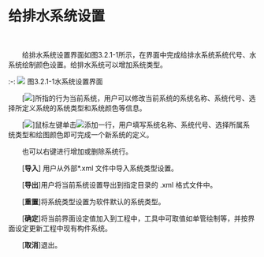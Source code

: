 
# 给排水系统设置
<br/>

&emsp;&emsp;给排水系统设置界面如图3.2.1\-1所示，在界面中完成给排水系统系统代号、水系统绘制颜色设置。给排水系统可以增加系统类型。
<br/>

:-: ![](images/63.png)
图3.2.1\-1水系统设置界面
<br/>

&emsp;&emsp;[![](images/screenshot_1620629343003.png)]所指的行为当前系统，用户可以修改当前系统的系统名称、系统代号、选择所定义系统的系统类型和系统颜色等信息。

&emsp;&emsp;[![](images/screenshot_1620629364058.png)]鼠标左键单击![](images/screenshot_1620629382711.png)添加一行，用户填写系统名称、系统代号、选择所属系统类型和绘图颜色即可完成一个新系统的定义。

&emsp;&emsp;也可以右键进行增加或删除系统行。

&emsp;&emsp;[**导入**] 用户从外部\*.xml 文件中导入系统类型设置。

&emsp;&emsp;[**导出**\]用户将当前系统设置导出到指定目录的 .xml 格式文件中。

&emsp;&emsp;[**重置**\]将系统类型设置为软件默认的系统类型。

&emsp;&emsp;[**确定**\]将当前界面设定值加入到工程中，工具中可取值如单管绘制等，并按界面设定更新工程中现有构件系统。

&emsp;&emsp;[**取消**\]退出。
